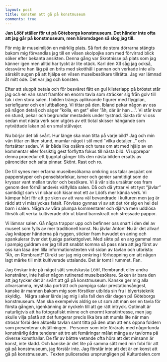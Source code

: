 ```yaml
---
layout: post
title: Konsten att gå på konstmuseum
comments: true
---
```


<strong> Jan Lööf ställer för ut på Göteborgs konstmuseum. Det händer inte ofta att jag går på konstmuseum, men häromdagen så slog jag till.</strong> 
  
För mig är museimiljön en märklig plats. Så fort de stora dörrarna stängts bakom mig förvandlas jag till en vilsen skolpojke som med förvirrad blick söker efter bekanta ansikten. Denna gång var Skrotnisse på plats som jag känner igen men alltid har tyckt är lite otäck. Karl den XII såg jag också, dessvärre han låg på en brits med skotthål i pannan och verkade inte alls särskilt sugen på att hjälpa en vilsen museibesökare tillrätta. Jag var lämnad åt mitt öde. Det var jag och konsten.
  
Efter att sluppit betala och för besväret fått en gul klisterlapp på bröstet står jag och en vän snart framför en enorm tavla som sträcker sig från golv till tak i den stora salen. I bilden trängs apliknande figurer med flygplan, seriefigurer och en luftballong. Vi tittar på den. Ibland pekar någon av oss på någon detalj och säger ”kolla, en get” eller ”åh, där är han …”. Vi står kvar en stund, pekar och begrundar mestadels under tystnad. Sakta rör vi oss sedan mot nästa verk som utgörs av ett tiotal skisser hängande som nytvättade lakan på en smal stålvajer.
  
Nu börjar det bli svårt. Hur länge ska man titta på varje bild? Jag och min vän tittar en liten stund, mumlar något i stil med ”vilka detaljer…” och fortsätter sedan. Vi är båda lika osäkra och turas om att med hjälp av en kommentar eller försiktig gest förflytta fokus till nästa bild. Vi upprepar denna procedur ett tjugotal gånger tills den nästa bilden ersatts av päroncider och salta pinnar. Skönt. Rast och ro.
  
De till synes mer erfarna museibesökarna omkring oss talar avspänt om papperstyper och penselstorlekar, ismer och genier samtidigt som de kryssar vant mellan tavlor och besökare. Vi å vår sida ursäktar oss fram genom den förhållandevis välfyllda salen. Då och då yttrar vi ett tyst ”jävlar” samtidigt som vi nickar och kisar mot ett av Lööfs mer kända verk. Vi kämpar hårt för att ge sken av att vara väl bevandrade i kulturen men jag är rädd att vi misslyckas fatalt. Förvisso gynnas vi av att det rör sig en hel del barn i salen. Några av våra plumpa kommentarer och djärva men uddlösa försök att verka kultiverade dör ut bland barnskratt och stressade pappor.
  
Vi lämnar salen. Gå några trappor upp och befinner oss snart i den del av museet som fylls av mer traditionell konst. Nu jävlar Anton! Nu är det allvar! Jag knäpper händerna på ryggen, sticker fram huvudet en aning och spankulerar över det tjusiga parkettgolvet. Med sikte på en arg gammal man i pampig guldram ser jag till att snabbt komma så pass nära att jag först av oss kan läsa den lilla informationstexten vid sidan av tavlan och utbrista: ”Åh, en Rembrant!” Direkt ser jag mig omkring i förhoppning om att någon lagt märke till mitt kultiverade uttalande. Det är tomt i rummet. Fan.
  
Jag önskar inte på något sätt smutskasta Lööf, Rembrandt eller andra konstnärer, inte heller någon rutinerad museibesökare. Saken är bara den att jag tycker det är svårt att gå på konstmuseum. Kanske ger mig alla allvarsamma, mystiska porträtt och pampiga salar prestationsångest, kanske är mannen bakom mig som försöker utbilda sin fru i blyertsteknik skyldig.   Några saker lärde jag mig i alla fall den där dagen på Göteborgs konstmuseum. Man ska exempelvis aldrig se ut som att man ser en tavla för första gången, igenkänning är nyckeln till att ge rätt intryck. Optimalt är naturligtvis att ha fotografiskt minne och enormt konstintresse, men jag skulle vilja påstå att det fungerar precis lika bra att mumla lite när man strosar förbi den aktuella tavlan samt titta på den utan att ens öppna foldern som presenterar utställningen. 
Personer som inte förärats med någorlunda konstnärlig ådra tenderar att tro att femåringar målat många av tavlorna på diverse konsthallar. De får av bättre vetande ofta höra att det minsann är konst, inte kladd. Och kanske är det lite på samma sätt med min fobi för att gå på konstmuseum, jag förstår inte. Jag förstår inte att det är en konst att gå på konstmuseum.  Texten pulicerades ursprungligen på Kulturdelen.com
